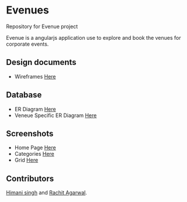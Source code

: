 # Evenues
Repository for Evenue project

Evenue is a angularjs application use to explore and book the venues for corporate events.

## Design documents
- Wireframes [Here](https://github.com/hiSingh248/evenues/tree/master/design-documents)

## Database
- ER Diagram [Here](https://github.com/hiSingh248/evenues/blob/master/database/eRDiagram/Final.png)
- Veneue Specific ER Diagram [Here](https://github.com/hiSingh248/evenues/blob/master/database/eRDiagram/Venue_related.png)

## Screenshots
- Home Page [Here](https://github.com/hiSingh248/evenues/blob/master/wireframes/venueGrid1.jpg)
- Categories [Here](https://github.com/hiSingh248/evenues/blob/master/wireframes/home2.jpg)
- Grid [Here](https://github.com/hiSingh248/evenues/blob/master/wireframes/venueGrid2.jpg)

## Contributors
[Himani singh](https://github.com/hiSingh248) and [Rachit Agarwal](https://github.com/ragarwa7).
